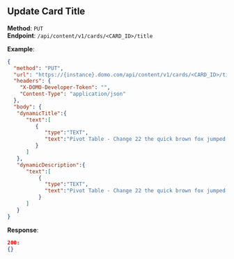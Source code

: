 ## Update Card Title

**Method**: `PUT`  
**Endpoint**: `/api/content/v1/cards/<CARD_ID>/title`

**Example**:

```json
{
  "method": "PUT",
  "url": "https://{instance}.domo.com/api/content/v1/cards/<CARD_ID>/title",
  "headers": {
    "X-DOMO-Developer-Token": "",
    "Content-Type": "application/json"
  },
  "body": {
   "dynamicTitle":{
      "text":[
         {
            "type":"TEXT",
            "text":"Pivot Table - Change 22 the quick brown fox jumped over the lazy dog"
         }
      ]
   },
   "dynamicDescription":{
      "text":[
          {
            "type":"TEXT",
            "text":"Pivot Table - Change 22 the quick brown fox jumped over the lazy dog"
          }
      ]
   }
}
```

**Response**:

```json
200:
{}

```
